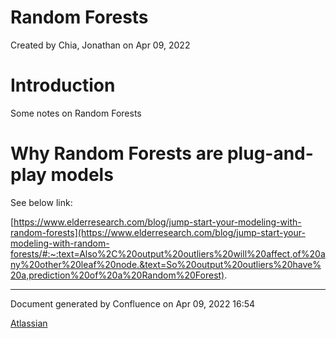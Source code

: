 Random Forests
=======================================

Created by Chia, Jonathan on Apr 09, 2022

# Introduction

Some notes on Random Forests

# Why Random Forests are plug-and-play models

See below link:

[https://www.elderresearch.com/blog/jump-start-your-modeling-with-random-forests](https://www.elderresearch.com/blog/jump-start-your-modeling-with-random-forests/#:~:text=Also%2C%20output%20outliers%20will%20affect,of%20any%20other%20leaf%20node.&text=So%20output%20outliers%20have%20a,prediction%20of%20a%20Random%20Forest).

---
Document generated by Confluence on Apr 09, 2022 16:54

[Atlassian](http://www.atlassian.com/)
